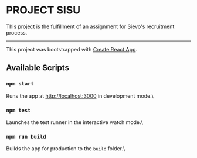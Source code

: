 # PROJECT SISU

This project is the fulfillment of an assignment for Sievo's recruitment process.

---

This project was bootstrapped with [Create React App](https://github.com/facebook/create-react-app).

## Available Scripts

### `npm start`

Runs the app at [http://localhost:3000](http://localhost:3000) in development mode.\

### `npm test`

Launches the test runner in the interactive watch mode.\

### `npm run build`

Builds the app for production to the `build` folder.\
